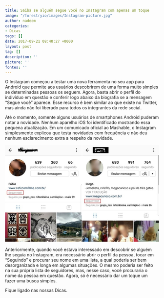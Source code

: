 ```yaml
---
title: Saiba se alguém segue você no Instagram com apenas um toque
image: "/forestryio/images/Instagram-picture.jpg"
author: nadeem
categories:
- Dicas
tags: []
date: 2017-09-21 08:40:27 +0000
layout: post
tag: []
description: ''
picture: ''
fontes: ''
---
```



O Instagram começou a testar uma nova ferramenta no seu app para Android que permite aos usuários descobrirem de uma forma muito simples se determinadas pessoas os seguem. Agora, basta abrir o perfil do indivíduo em questão e conferir logo abaixo da biografia se a mensagem “Segue você” aparece. Esse recurso é bem similar ao que existe no Twitter, mas ainda não foi liberado para todos os integrantes da rede social.

Até o momento, somente alguns usuários de smartphones Android puderam notar a novidade. Nenhum aparelho iOS foi identificado mostrando essa pequena atualização. Em um comunicado oficial ao Mashable, o Instagram simplesmente explicou que testa novidades com frequência e não deu nenhum esclarecimento extra a respeito da novidade.

![](/forestryio/images/captura-de-tela-instagram-20160138180288.jpg)

Anteriormente, quando você estava interessado em descobrir se alguém lhe seguia no Instagram, era necessário abrir o perfil da pessoa, tocar em “Seguindo” e procurar seu nome em uma lista, a qual poderia ser bem desorganizada e longa em algumas situações. O mesmo poderia ser feito na sua própria lista de seguidores, mas, nesse caso, você procuraria o nome da pessoa em questão. Agora, só é necessário dar um toque um fazer uma busca simples.

Fique ligado nas nossas Dicas.

